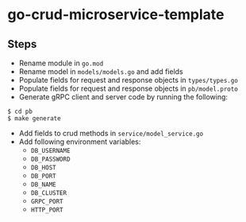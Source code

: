 # go-crud-microservice-template

## Steps

- Rename module in `go.mod`
- Rename model in `models/models.go` and add fields
- Populate fields for request and response objects in `types/types.go`
- Populate fields for request and response objects in `pb/model.proto`
- Generate gRPC client and server code by running the following:
```shell
$ cd pb
$ make generate
```
- Add fields to crud methods in `service/model_service.go`
- Add following environment variables:
  - `DB_USERNAME`
  - `DB_PASSWORD`
  - `DB_HOST`
  - `DB_PORT`
  - `DB_NAME`
  - `DB_CLUSTER`
  - `GRPC_PORT`
  - `HTTP_PORT`